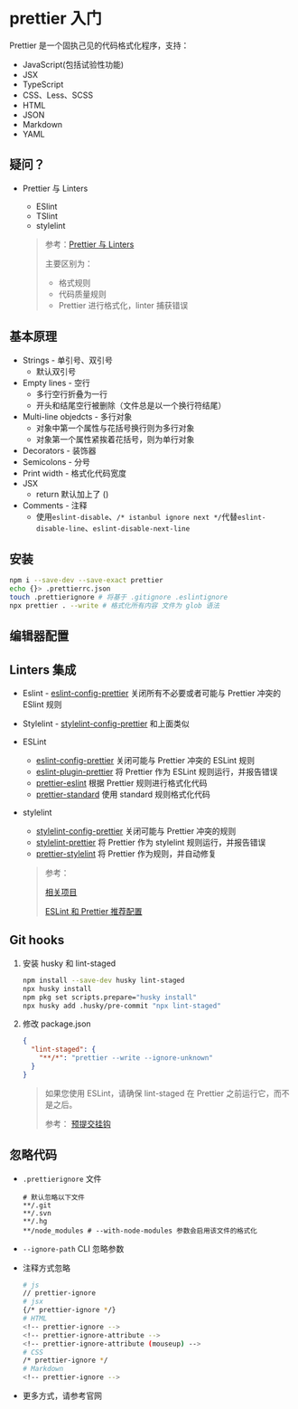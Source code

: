 # prettier 入门

Prettier 是一个固执己见的代码格式化程序，支持：

- JavaScript(包括试验性功能)
- JSX
- TypeScript
- CSS、Less、SCSS
- HTML
- JSON
- Markdown
- YAML

## 疑问？

- Prettier 与 Linters

  - ESlint
  - TSlint
  - stylelint

  > 参考：[Prettier 与 Linters](https://prettier.io/docs/en/comparison)
  >
  > 主要区别为：
  >
  > - 格式规则
  > - 代码质量规则
  > - Prettier 进行格式化，linter 捕获错误

## 基本原理

- Strings - 单引号、双引号
  - 默认双引号
- Empty lines - 空行
  - 多行空行折叠为一行
  - 开头和结尾空行被删除（文件总是以一个换行符结尾）
- Multi-line objedcts - 多行对象
  - 对象中第一个属性与花括号换行则为多行对象
  - 对象第一个属性紧挨着花括号，则为单行对象
- Decorators - 装饰器
- Semicolons - 分号
- Print width - 格式化代码宽度
- JSX
  - return 默认加上了 ()
- Comments - 注释
  - 使用`eslint-disable`、`/* istanbul ignore next */`代替`eslint-disable-line`、`eslint-disable-next-line`

## 安装

```bash
npm i --save-dev --save-exact prettier
echo {}> .prettierrc.json
touch .prettierignore # 将基于 .gitignore .eslintignore
npx prettier . --write # 格式化所有内容 文件为 glob 语法
```

## 编辑器配置

## Linters 集成

- Eslint - [eslint-config-prettier](https://github.com/prettier/eslint-config-prettier#installation) 关闭所有不必要或者可能与 Prettier 冲突的 ESlint 规则

- Stylelint - [stylelint-config-prettier](https://github.com/prettier/stylelint-config-prettier) 和上面类似

- ESLint

  - [eslint-config-prettier](https://github.com/prettier/eslint-config-prettier) 关闭可能与 Prettier 冲突的 ESLint 规则
  - [eslint-plugin-prettier](https://github.com/prettier/eslint-plugin-prettier) 将 Prettier 作为 ESLint 规则运行，并报告错误
  - [prettier-eslint](https://github.com/prettier/prettier-eslint) 根据 Prettier 规则进行格式化代码
  - [prettier-standard](https://github.com/sheerun/prettier-standard) 使用 standard 规则格式化代码

- stylelint

  - [stylelint-config-prettier](https://github.com/prettier/stylelint-config-prettier) 关闭可能与 Prettier 冲突的规则
  - [stylelint-prettier](https://github.com/prettier/stylelint-prettier) 将 Prettier 作为 stylelint 规则运行，并报告错误
  - [prettier-stylelint](https://github.com/hugomrdias/prettier-stylelint) 将 Prettier 作为规则，并自动修复

  > 参考：
  >
  > [相关项目](https://prettier.io/docs/en/related-projects)
  >
  > [ESLint 和 Prettier 推荐配置](https://github.com/prettier/eslint-plugin-prettier#recommended-configuration)

## Git hooks

1. 安装 husky 和 lint-staged

   ```bash
   npm install --save-dev husky lint-staged
   npx husky install
   npm pkg set scripts.prepare="husky install"
   npx husky add .husky/pre-commit "npx lint-staged"
   ```

2. 修改 package.json

   ```json
   {
     "lint-staged": {
       "**/*": "prettier --write --ignore-unknown"
     }
   }
   ```

   > 如果您使用 ESLint，请确保 lint-staged 在 Prettier 之前运行它，而不是之后。
   >
   > 参考： [预提交挂钩](https://prettier.io/docs/en/precommit)

## 忽略代码

- `.prettierignore` 文件

  ```
  # 默认忽略以下文件
  **/.git
  **/.svn
  **/.hg
  **/node_modules # --with-node-modules 参数会启用该文件的格式化
  ```

- `--ignore-path` CLI 忽略参数

- 注释方式忽略

  ```bash
  # js
  // prettier-ignore
  # jsx
  {/* prettier-ignore */}
  # HTML
  <!-- prettier-ignore -->
  <!-- prettier-ignore-attribute -->
  <!-- prettier-ignore-attribute (mouseup) -->
  # CSS
  /* prettier-ignore */
  # Markdown
  <!-- prettier-ignore -->
  ```

- 更多方式，请参考官网